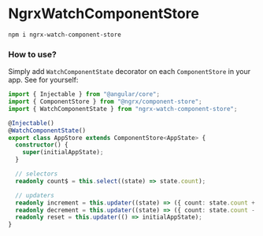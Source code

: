 # NgrxWatchComponentStore

```
npm i ngrx-watch-component-store
```

### How to use?

Simply add `WatchComponentState` decorator on each `ComponentStore` in your app. See for yourself:

```ts
import { Injectable } from "@angular/core";
import { ComponentStore } from "@ngrx/component-store";
import { WatchComponentState } from "ngrx-watch-component-store";

@Injectable()
@WatchComponentState()
export class AppStore extends ComponentStore<AppState> {
  constructor() {
    super(initialAppState);
  }

  // selectors
  readonly count$ = this.select((state) => state.count);

  // updaters
  readonly increment = this.updater((state) => ({ count: state.count + 1 }));
  readonly decrement = this.updater((state) => ({ count: state.count - 1 }));
  readonly reset = this.updater(() => initialAppState);
}
```
